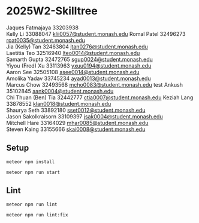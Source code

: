 # 2025W2-Skilltree

Jaques Fatmajaya 33203938  
Kelly Li 33088047 klii0057@student.monash.edu
Romal Patel 32496273 rpat0035@student.monash.edu  
Jia (Kelly) Tan 32463804 jtan0276@student.monash.edu  
Laetitia Teo 32516940  lteo0014@student.monash.edu  
Samarth Gupta 32472765 sgup0024@student.monash.edu  
Yiyou (Fred) Xu 33113963 yxuu0194@student.monash.edu  
Aaron See 32505108 asee0014@student.monash.edu  
Amolika Yadav 33745234 ayad0013@student.monash.edu  
Marcus Chow 32493568 mcho0083@student.monash.edu test
Ankush 35102845 aank0004@student.monash.edu  
Chi Thuan (Ben) Tia 32442777 ctia0007@student.monash.edu 
Keziah Lang 33878552 klan0018@student.monash.edu  
Shaurya Seth 33892180 sset0012@student.monash.edu  
Jason Sakolkraisorn 33109397 jsak0004@student.monash.edu  
Mitchell Hare 33164029 mhar0085@student.monash.edu  
Steven Kaing 33155666 skai0008@student.monash.edu

## Setup

```
meteor npm install
```

```
meteor npm run start
```
## Lint

```
meteor npm run lint
```

```
meteor npm run lint:fix
```